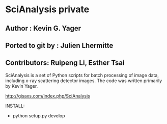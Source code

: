# SciAnalysis private

## Author : Kevin G. Yager
## Ported to git by : Julien Lhermitte
## Contributors: Ruipeng Li, Esther Tsai

SciAnalysis is a set of Python scripts for batch processing of image data,
including x-ray scattering detector images. The code was written primarily by
Kevin Yager.

http://gisaxs.com/index.php/SciAnalysis

INSTALL:

 * python setup.py develop

